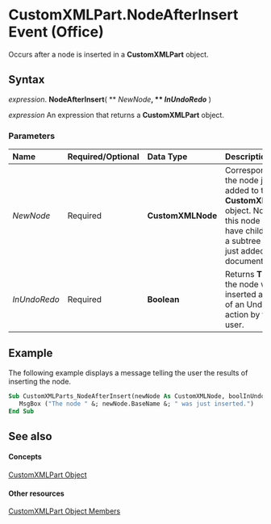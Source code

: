 
# CustomXMLPart.NodeAfterInsert Event (Office)

Occurs after a node is inserted in a  **CustomXMLPart** object.


## Syntax

 _expression_. **NodeAfterInsert**( ** _NewNode_**, ** _InUndoRedo_** )

 _expression_ An expression that returns a **CustomXMLPart** object.


### Parameters



|**Name**|**Required/Optional**|**Data Type**|**Description**|
|:-----|:-----|:-----|:-----|
| _NewNode_|Required|**CustomXMLNode**|Corresponds to the node just added to the  **CustomXMLPart** object. Note that this node may have children, if a subtree was just added to the document.|
| _InUndoRedo_|Required|**Boolean**|Returns  **TRUE** if the node was inserted as part of an Undo/Redo action by the user.|

## Example

The following example displays a message telling the user the results of inserting the node.


```vb
Sub CustomXMLParts_NodeAfterInsert(newNode As CustomXMLNode, boolInUndoRedo As Boolean) 
   MsgBox ("The node " &; newNode.BaseName &; " was just inserted.") 
End Sub
```


## See also


#### Concepts


[CustomXMLPart Object](a4f90bac-01d6-bba4-f64b-a64e2b122cfd.md)
#### Other resources


[CustomXMLPart Object Members](76fe85f4-5a35-7d12-2989-6f17a094dcdf.md)